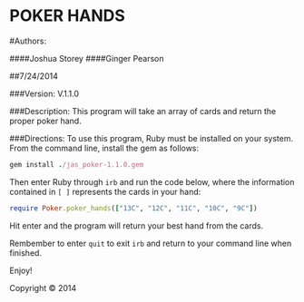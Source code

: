 POKER HANDS
==================================

#Authors:

####Joshua Storey
####Ginger Pearson

##7/24/2014

###Version:
V.1.1.0

###Description:
This program will take an array of cards and return the proper poker hand.

###Directions:
To use this program, Ruby must be installed on your system.  From the command line, install the gem as follows:

```ruby
gem install ./jas_poker-1.1.0.gem
```

Then enter Ruby through `irb` and run the code below, where the information contained in `[ ]` represents the cards in your hand:

```ruby
require Poker.poker_hands(["13C", "12C", "11C", "10C", "9C"])
```

Hit enter and the program will return your best hand from the cards.

Rembember to enter `quit` to exit `irb` and return to your command line when finished.

Enjoy!

Copyright © 2014
